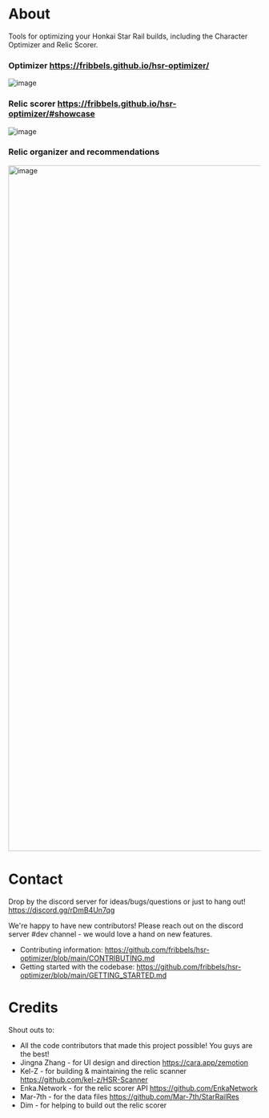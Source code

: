 # About

Tools for optimizing your Honkai Star Rail builds, including the Character Optimizer and Relic Scorer.

### Optimizer https://fribbels.github.io/hsr-optimizer/

![image](https://github.com/user-attachments/assets/fccde7c3-c2ec-4d26-bd94-ed36b6f4c231)

### Relic scorer https://fribbels.github.io/hsr-optimizer/#showcase

![image](https://github.com/user-attachments/assets/08729229-da7d-459f-b969-538b07672d50)

### Relic organizer and recommendations

<img width="1367" alt="image" src="https://github.com/fribbels/hsr-optimizer/assets/7908525/1274f519-7df7-413d-b97a-4f0e202d67fb">

# Contact

Drop by the discord server for ideas/bugs/questions or just to hang out! https://discord.gg/rDmB4Un7qg

We're happy to have new contributors! Please reach out on the discord server #dev channel - we would love a hand on new
features.

- Contributing information: https://github.com/fribbels/hsr-optimizer/blob/main/CONTRIBUTING.md
- Getting started with the codebase: https://github.com/fribbels/hsr-optimizer/blob/main/GETTING_STARTED.md

# Credits

Shout outs to:

- All the code contributors that made this project possible! You guys are the best!
- Jingna Zhang - for UI design and direction https://cara.app/zemotion
- Kel-Z - for building & maintaining the relic scanner https://github.com/kel-z/HSR-Scanner
- Enka.Network - for the relic scorer API https://github.com/EnkaNetwork
- Mar-7th - for the data files https://github.com/Mar-7th/StarRailRes
- Dim - for helping to build out the relic scorer
